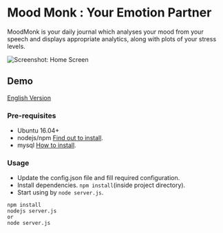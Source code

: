 # Mood Monk : Your Emotion Partner
MoodMonk is your daily journal which analyses your mood from your speech and displays appropriate analytics, along with plots of your stress levels.

![Screenshot: Home Screen](https://raw.githubusercontent.com/himanshub16/moodmonk/master/public/homescreen.png)

## Demo
[English Version](https://drive.google.com/file/d/0B0Q8qfGisPMeOGtzMVdzVDloaDA/view?usp=sharing)

### Pre-requisites
* Ubuntu 16.04+
* nodejs/npm [Find out to install](https://nodejs.org/en/download/package-manager/).
* mysql [How to install](https://www.digitalocean.com/community/tutorials/how-to-install-mysql-on-ubuntu-16-04).

### Usage
* Update the config.json file and fill required configuration.
* Install dependencies. `npm install`(inside project directory).
* Start using by `node server.js`.

```
npm install
nodejs server.js
or
node server.js
```
